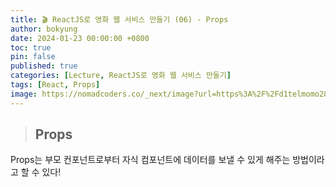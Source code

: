 ```yaml
---
title: 🎬 ReactJS로 영화 웹 서비스 만들기 (06) - Props
author: bokyung
date: 2024-01-23 00:00:00 +0800
toc: true
pin: false
published: true
categories: [Lecture, ReactJS로 영화 웹 서비스 만들기]
tags: [React, Props]
image: https://nomadcoders.co/_next/image?url=https%3A%2F%2Fd1telmomo28umc.cloudfront.net%2Fmedia%2Fpublic%2Fthumbnails%2Freact-for-beginners.jpeg&w=1920&q=75
---
```


> ## Props

Props는 부모 컨포넌트로부터 자식 컴포넌트에 데이터를 보낼 수 있게 해주는 방법이라고 할 수 있다!
<br>
